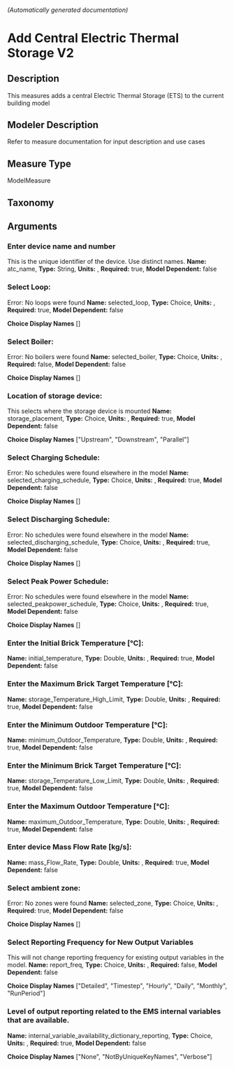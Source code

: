 

###### (Automatically generated documentation)

# Add Central Electric Thermal Storage V2

## Description
This measures adds a central Electric Thermal Storage (ETS) to the current building model

## Modeler Description
Refer to measure documentation for input description and use cases

## Measure Type
ModelMeasure

## Taxonomy


## Arguments


### Enter device name and number 
This is the unique identifier of the device. Use distinct names.
**Name:** atc_name,
**Type:** String,
**Units:** ,
**Required:** true,
**Model Dependent:** false


### Select Loop:
Error: No loops were found
**Name:** selected_loop,
**Type:** Choice,
**Units:** ,
**Required:** true,
**Model Dependent:** false

**Choice Display Names** []


### Select Boiler:
Error: No boilers were found
**Name:** selected_boiler,
**Type:** Choice,
**Units:** ,
**Required:** false,
**Model Dependent:** false

**Choice Display Names** []


### Location of storage device:
This selects where the storage device is mounted
**Name:** storage_placement,
**Type:** Choice,
**Units:** ,
**Required:** true,
**Model Dependent:** false

**Choice Display Names** ["Upstream", "Downstream", "Parallel"]


### Select Charging Schedule:
Error: No schedules were found elsewhere in the model
**Name:** selected_charging_schedule,
**Type:** Choice,
**Units:** ,
**Required:** true,
**Model Dependent:** false

**Choice Display Names** []


### Select Discharging Schedule:
Error: No schedules were found elsewhere in the model
**Name:** selected_discharging_schedule,
**Type:** Choice,
**Units:** ,
**Required:** true,
**Model Dependent:** false

**Choice Display Names** []


### Select Peak Power Schedule:
Error: No schedules were found elsewhere in the model
**Name:** selected_peakpower_schedule,
**Type:** Choice,
**Units:** ,
**Required:** true,
**Model Dependent:** false

**Choice Display Names** []


### Enter the Initial Brick Temperature [°C]:

**Name:** initial_temperature,
**Type:** Double,
**Units:** ,
**Required:** true,
**Model Dependent:** false


### Enter the Maximum Brick Target Temperature [°C]:

**Name:** storage_Temperature_High_Limit,
**Type:** Double,
**Units:** ,
**Required:** true,
**Model Dependent:** false


### Enter the Minimum Outdoor Temperature [°C]:

**Name:** minimum_Outdoor_Temperature,
**Type:** Double,
**Units:** ,
**Required:** true,
**Model Dependent:** false


### Enter the Minimum Brick Target Temperature [°C]:

**Name:** storage_Temperature_Low_Limit,
**Type:** Double,
**Units:** ,
**Required:** true,
**Model Dependent:** false


### Enter the Maximum Outdoor Temperature [°C]:

**Name:** maximum_Outdoor_Temperature,
**Type:** Double,
**Units:** ,
**Required:** true,
**Model Dependent:** false


### Enter device Mass Flow Rate [kg/s]:

**Name:** mass_Flow_Rate,
**Type:** Double,
**Units:** ,
**Required:** true,
**Model Dependent:** false


### Select ambient zone:
Error: No zones were found
**Name:** selected_zone,
**Type:** Choice,
**Units:** ,
**Required:** true,
**Model Dependent:** false

**Choice Display Names** []


### Select Reporting Frequency for New Output Variables
This will not change reporting frequency for existing output variables in the model.
**Name:** report_freq,
**Type:** Choice,
**Units:** ,
**Required:** false,
**Model Dependent:** false

**Choice Display Names** ["Detailed", "Timestep", "Hourly", "Daily", "Monthly", "RunPeriod"]


### Level of output reporting related to the EMS internal variables that are available.

**Name:** internal_variable_availability_dictionary_reporting,
**Type:** Choice,
**Units:** ,
**Required:** true,
**Model Dependent:** false

**Choice Display Names** ["None", "NotByUniqueKeyNames", "Verbose"]






